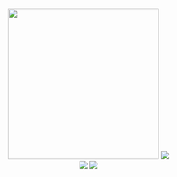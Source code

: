 ### 

<!--
**Ar-Seven/Ar-Seven** is a ✨ _special_ ✨ repository because its `README.md` (this file) appears on your GitHub profile.

Here are some ideas to get you started:

- 🔭 I’m currently working on ...
- 🌱 I’m currently learning ...
- 👯 I’m looking to collaborate on ...
- 🤔 I’m looking for help with ...
- 💬 Ask me about ...
- 📫 How to reach me: ...
- 😄 Pronouns: ...
- ⚡ Fun fact: ...
-->
<div id="header" align="center">
  <img src="https://c.tenor.com/2uyENRmiUt0AAAAC/coding.gif" width="300"/>
  <img src="https://github-readme-stats.vercel.app/api?username=ar-seven&show_icons=true&line_height=33&count_private=true&theme=radical" a />
</div>
<div id="header" align="center">
  <img src="https://github-readme-stats.vercel.app/api/top-langs/?username=arseven&&hide=cmake&langs_count=4&line_height=35&theme=radical" />
  <img src="https://github-readme-streak-stats.herokuapp.com/?user=ar-seven&theme=radical" />
</div>




